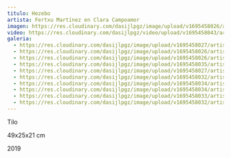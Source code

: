 ```yaml
---
titulo: Hezebo
artista: Fertxu Martínez en Clara Campoamor
imagen: https://res.cloudinary.com/dasijlpgz/image/upload/v1695458026/artistas/Fertxu%20Mart%C3%ADnez%20-%20Clara%20Campoamor/Hezebo/P1060879.jpg
video: https://res.cloudinary.com/dasijlpgz/video/upload/v1695458043/artistas/Fertxu%20Mart%C3%ADnez%20-%20Clara%20Campoamor/Hezebo/Sin_t%C3%ADtulo-1.mp4
galeria:
  - https://res.cloudinary.com/dasijlpgz/image/upload/v1695458027/artistas/Fertxu%20Mart%C3%ADnez%20-%20Clara%20Campoamor/Hezebo/P1060881.jpg
  - https://res.cloudinary.com/dasijlpgz/image/upload/v1695458026/artistas/Fertxu%20Mart%C3%ADnez%20-%20Clara%20Campoamor/Hezebo/P1060879.jpg
  - https://res.cloudinary.com/dasijlpgz/image/upload/v1695458026/artistas/Fertxu%20Mart%C3%ADnez%20-%20Clara%20Campoamor/Hezebo/P1060878.jpg
  - https://res.cloudinary.com/dasijlpgz/image/upload/v1695458035/artistas/Fertxu%20Mart%C3%ADnez%20-%20Clara%20Campoamor/Hezebo/P1060891.jpg
  - https://res.cloudinary.com/dasijlpgz/image/upload/v1695458027/artistas/Fertxu%20Mart%C3%ADnez%20-%20Clara%20Campoamor/Hezebo/P1060884.jpg
  - https://res.cloudinary.com/dasijlpgz/image/upload/v1695458032/artistas/Fertxu%20Mart%C3%ADnez%20-%20Clara%20Campoamor/Hezebo/P1060886.jpg
  - https://res.cloudinary.com/dasijlpgz/image/upload/v1695458034/artistas/Fertxu%20Mart%C3%ADnez%20-%20Clara%20Campoamor/Hezebo/P1060892.jpg
  - https://res.cloudinary.com/dasijlpgz/image/upload/v1695458034/artistas/Fertxu%20Mart%C3%ADnez%20-%20Clara%20Campoamor/Hezebo/P1060890.jpg
  - https://res.cloudinary.com/dasijlpgz/image/upload/v1695458033/artistas/Fertxu%20Mart%C3%ADnez%20-%20Clara%20Campoamor/Hezebo/P1060889.jpg
  - https://res.cloudinary.com/dasijlpgz/image/upload/v1695458032/artistas/Fertxu%20Mart%C3%ADnez%20-%20Clara%20Campoamor/Hezebo/P1060888.jpg
---
```

T﻿ilo

4﻿9x25x21 cm

2﻿019